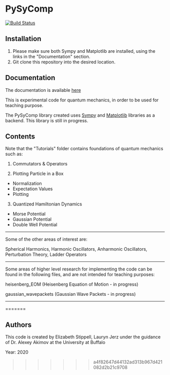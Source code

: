 # PySyComp

[![Build Status](https://travis-ci.org/Quantum-Dynamics-Hub/pysces.svg?branch=master)](https://travis-ci.org/Quantum-Dynamics-Hub/pysces)


## Installation

1. Please make sure both Sympy and Matplotlib are installed, using the links in the "Documentation" section. 
2. Git clone this repository into the desired location.

## Documentation

The documentation is available [here](https://quantum-dynamics-hub.github.io/pysces/index.html)

This is experimental code for quantum mechanics, in order to be used for teaching purpose.

The PySyComp library created uses [Sympy](https://github.com/sympy/sympy) and [Matplotlib](https://github.com/matplotlib/matplotlib) libraries as a backend. This library is still in progress.

## Contents

Note that the "Tutorials" folder contains foundations of quantum mechanics such as:

1. Commutators & Operators

2. Plotting Particle in a Box

  - Normalization
  - Expectation Values
  - Plotting

3. Quantized Hamiltonian Dynamics

  - Morse Potential
  - Gaussian Potential
  - Double Well Potential

___________________________________________________________________________________________________________________________________

Some of the other areas of interest are:

Spherical Harmonics, Harmonic Oscillators, Anharmonic Oscillators, Perturbation Theory, Ladder Operators

___________________________________________________________________________________________________________________________________

Some areas of higher level research for implementing the code can be found in the following files, and are not intended for teaching purposes:

heisenberg_EOM    (Heisenberg Equation of Motion - in progress)

gaussian_wavepackets (Gaussian Wave Packets - in progress)

___________________________________________________________________________________________________________________________________

=======


## Authors

This code is created by Elizabeth Stippell, Lauryn Jerz under the guidance of Dr. Alexey Akimov at the University at Buffalo

Year: 2020
>>>>>>> a4f82647d44132ad313b967d421082d2b21c9708
